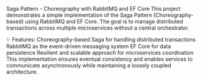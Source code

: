 Saga Pattern - Choreography with RabbitMQ and EF Core
This project demonstrates a simple implementation of the Saga Pattern (Choreography-based) using RabbitMQ and EF Core. The goal is to manage distributed transactions across multiple microservices without a central orchestrator.

✨ Features:
Choreography-based Saga for handling distributed transactions
RabbitMQ as the event-driven messaging system
EF Core for data persistence
Resilient and scalable approach for microservices coordination
This implementation ensures eventual consistency and enables services to communicate asynchronously while maintaining a loosely coupled architecture.
